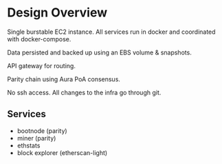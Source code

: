 # Design Overview

Single burstable EC2 instance. All services run in docker and coordinated with docker-compose.

Data persisted and backed up using an EBS volume & snapshots.

API gateway for routing.

Parity chain using Aura PoA consensus.

No ssh access. All changes to the infra go through git.

## Services

- bootnode (parity)
- miner (parity)
- ethstats
- block explorer (etherscan-light)
